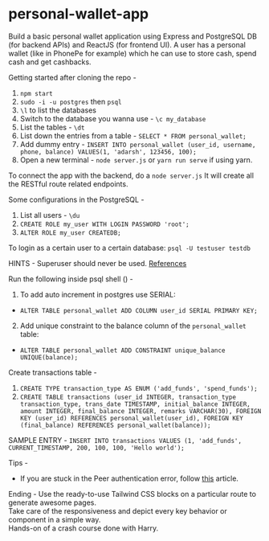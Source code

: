 # personal-wallet-app
Build a basic personal wallet application using Express and PostgreSQL DB (for backend APIs) and ReactJS (for frontend UI). A user has a personal wallet (like in PhonePe for example) which he can use to store cash, spend cash and get cashbacks.

Getting started after cloning the repo -  
1. `npm start`  
2. `sudo -i -u postgres` then `psql`
3. `\l` to list the databases
4. Switch to the database you wanna use - `\c my_database`
5. List the tables - `\dt`
6. List down the entries from a table - `SELECT * FROM personal_wallet;`
7. Add dummy entry - `INSERT INTO personal_wallet (user_id, username, phone, balance) VALUES(1, 'adarsh', 123456, 100);`
8. Open a new terminal - `node server.js` or `yarn run serve` if using yarn.

To connect the app with the backend, do a `node server.js` It will create all the RESTful route related endpoints.

Some configurations in the PostgreSQL - 
1. List all users - `\du`
2. `CREATE ROLE my_user WITH LOGIN PASSWORD 'root';`
3. `ALTER ROLE my_user CREATEDB;`   

To login as a certain user to a certain database:
`psql -U testuser testdb`

HINTS - Superuser should never be used. [References](https://stackoverflow.com/a/44904040)

Run the following inside psql shell () -
1. To add auto increment in postgres use SERIAL:
- `ALTER TABLE personal_wallet ADD COLUMN user_id SERIAL PRIMARY KEY;`

2. Add unique constraint to the balance column of the `personal_wallet` table:
- `ALTER TABLE personal_wallet ADD CONSTRAINT unique_balance UNIQUE(balance);`

Create transactions table - 
1. `CREATE TYPE transaction_type AS ENUM ('add_funds', 'spend_funds');`
2. `CREATE TABLE transactions (user_id INTEGER, transaction_type transaction_type, trans_date TIMESTAMP, initial_balance INTEGER, amount INTEGER, final_balance INTEGER, remarks VARCHAR(30), FOREIGN KEY (user_id) REFERENCES personal_wallet(user_id), FOREIGN KEY (final_balance) REFERENCES personal_wallet(balance));`

SAMPLE ENTRY - 
`INSERT INTO transactions VALUES (1, 'add_funds', CURRENT_TIMESTAMP, 200, 100, 100, 'Hello world');`

Tips - 
- If you are stuck in the Peer authentication error, follow [this](https://itsfoss.com/install-postgresql-ubuntu/) article.  

Ending - 
Use the ready-to-use Tailwind CSS blocks on a particular route to generate awesome pages.  
Take care of the responsiveness and depict every key behavior or component in a simple way.  
Hands-on of a crash course done with Harry.
